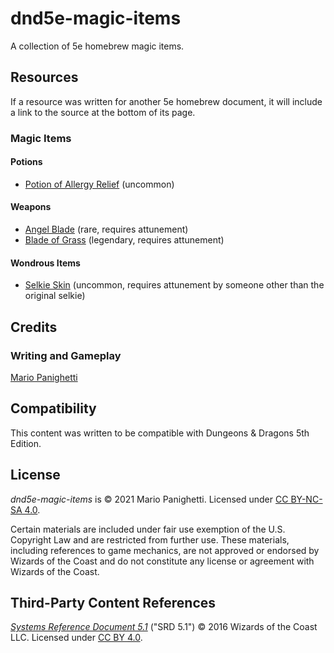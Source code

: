 # dnd5e-magic-items

A collection of 5e homebrew magic items.

## Resources

If a resource was written for another 5e homebrew document, it will include a link to the source at the bottom of its page.

### Magic Items

#### Potions

- [Potion of Allergy Relief](potions/potion-of-allergy-relief.md) (uncommon)

#### Weapons

- [Angel Blade](weapons/angel-blade.md) (rare, requires attunement)
- [Blade of Grass](weapons/blade-of-grass.md) (legendary, requires attunement)

#### Wondrous Items

- [Selkie Skin](wondrous-items/selkie-skin.md) (uncommon, requires attunement by someone other than the original selkie)

## Credits

### Writing and Gameplay

[Mario Panighetti](https://mario.panighetti.net)

## Compatibility

This content was written to be compatible with Dungeons & Dragons 5th Edition.

## License

_dnd5e-magic-items_ is © 2021 Mario Panighetti. Licensed under [CC BY-NC-SA 4.0](https://creativecommons.org/licenses/by-nc-sa/4.0/legalcode).

Certain materials are included under fair use exemption of the U.S. Copyright Law and are restricted from further use. These materials, including references to game mechanics, are not approved or endorsed by Wizards of the Coast and do not constitute any license or agreement with Wizards of the Coast.

## Third-Party Content References

_[Systems Reference Document 5.1](https://dnd.wizards.com/resources/systems-reference-document)_ ("SRD 5.1") © 2016 Wizards of the Coast LLC. Licensed under [CC BY 4.0](https://creativecommons.org/licenses/by/4.0/legalcode).
